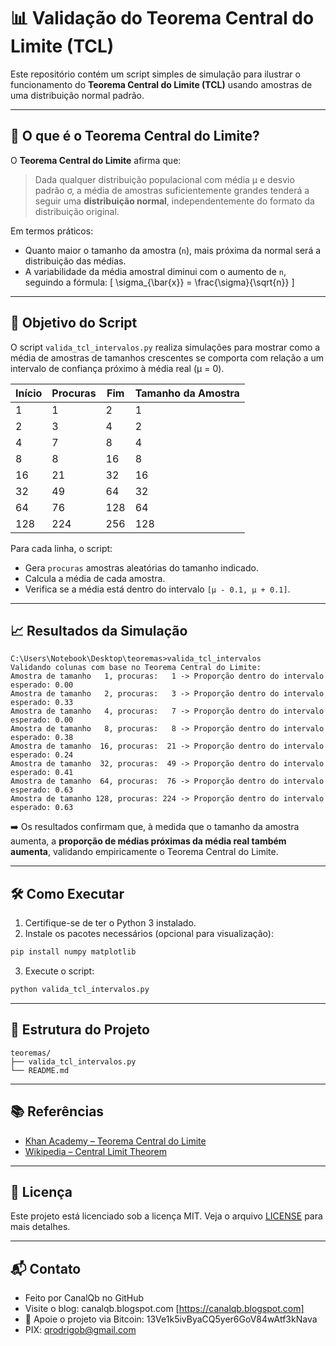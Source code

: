 # 📊 Validação do Teorema Central do Limite (TCL)

Este repositório contém um script simples de simulação para ilustrar o funcionamento do **Teorema Central do Limite (TCL)** usando amostras de uma distribuição normal padrão.

---

## 📘 O que é o Teorema Central do Limite?

O **Teorema Central do Limite** afirma que:

> Dada qualquer distribuição populacional com média μ e desvio padrão σ, a média de amostras suficientemente grandes tenderá a seguir uma **distribuição normal**, independentemente do formato da distribuição original.

Em termos práticos:
- Quanto maior o tamanho da amostra (`n`), mais próxima da normal será a distribuição das médias.
- A variabilidade da média amostral diminui com o aumento de `n`, seguindo a fórmula:
  \[
  \sigma_{\bar{x}} = \frac{\sigma}{\sqrt{n}}
  \]

---

## 🧪 Objetivo do Script

O script `valida_tcl_intervalos.py` realiza simulações para mostrar como a média de amostras de tamanhos crescentes se comporta com relação a um intervalo de confiança próximo à média real (μ = 0).

| Início | Procuras | Fim | Tamanho da Amostra |
|--------|----------|-----|--------------------|
| 1      | 1        | 2   | 1                  |
| 2      | 3        | 4   | 2                  |
| 4      | 7        | 8   | 4                  |
| 8      | 8        | 16  | 8                  |
| 16     | 21       | 32  | 16                 |
| 32     | 49       | 64  | 32                 |
| 64     | 76       | 128 | 64                 |
| 128    | 224      | 256 | 128                |

Para cada linha, o script:
- Gera `procuras` amostras aleatórias do tamanho indicado.
- Calcula a média de cada amostra.
- Verifica se a média está dentro do intervalo `[μ - 0.1, μ + 0.1]`.

---

## 📈 Resultados da Simulação

```text
C:\Users\Notebook\Desktop\teoremas>valida_tcl_intervalos
Validando colunas com base no Teorema Central do Limite:
Amostra de tamanho   1, procuras:   1 -> Proporção dentro do intervalo esperado: 0.00
Amostra de tamanho   2, procuras:   3 -> Proporção dentro do intervalo esperado: 0.33
Amostra de tamanho   4, procuras:   7 -> Proporção dentro do intervalo esperado: 0.00
Amostra de tamanho   8, procuras:   8 -> Proporção dentro do intervalo esperado: 0.38
Amostra de tamanho  16, procuras:  21 -> Proporção dentro do intervalo esperado: 0.24
Amostra de tamanho  32, procuras:  49 -> Proporção dentro do intervalo esperado: 0.41
Amostra de tamanho  64, procuras:  76 -> Proporção dentro do intervalo esperado: 0.63
Amostra de tamanho 128, procuras: 224 -> Proporção dentro do intervalo esperado: 0.63
````

➡️ Os resultados confirmam que, à medida que o tamanho da amostra aumenta, a **proporção de médias próximas da média real também aumenta**, validando empiricamente o Teorema Central do Limite.

---

## 🛠️ Como Executar

1. Certifique-se de ter o Python 3 instalado.
2. Instale os pacotes necessários (opcional para visualização):

```bash
pip install numpy matplotlib
```

3. Execute o script:

```bash
python valida_tcl_intervalos.py
```

---

## 📁 Estrutura do Projeto

```
teoremas/
├── valida_tcl_intervalos.py
└── README.md
```

---

## 📚 Referências

* [Khan Academy – Teorema Central do Limite](https://pt.khanacademy.org/math/statistics-probability/sampling-distributions-library)
* [Wikipedia – Central Limit Theorem](https://en.wikipedia.org/wiki/Central_limit_theorem)

---

## 📄 Licença

Este projeto está licenciado sob a licença MIT. Veja o arquivo [LICENSE](LICENSE) para mais detalhes. 

---

  
## 📬 Contato

* Feito por CanalQb no GitHub 
* Visite o blog: canalqb.blogspot.com [https://canalqb.blogspot.com]
* 💸 Apoie o projeto via Bitcoin: 13Ve1k5ivByaCQ5yer6GoV84wAtf3kNava
* PIX: qrodrigob@gmail.com
